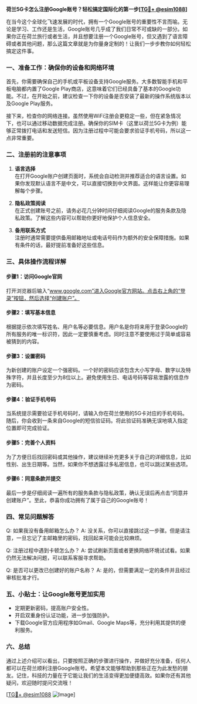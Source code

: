 **荷兰5G卡怎么注册Google账号？轻松搞定国际化的第一步[[TG💪+ @esim1088](https://t.me/s/esim1088)]**

在当今这个全球化飞速发展的时代，拥有一个Google账号的重要性不言而喻。无论是学习、工作还是生活，Google账号几乎成了我们日常不可或缺的一部分。如果你正在荷兰旅行或者生活，并且想要注册一个Google账号，但又遇到了语言障碍或者其他问题，那么这篇文章就是为你量身定制的！让我们一步步教你如何轻松搞定这件事。

### 一、准备工作：确保你的设备和网络环境

首先，你需要确保自己的手机或平板设备支持Google服务。大多数智能手机和平板电脑都内置了Google Play商店，这意味着它们已经具备了基本的Google功能。不过，在开始之前，建议检查一下你的设备是否安装了最新的操作系统版本以及Google Play服务。

接下来，检查你的网络连接。虽然使用WiFi注册会更稳定一些，但在紧急情况下，也可以通过移动数据完成注册。确保你的SIM卡（这里以荷兰5G卡为例）能够正常拨打电话和发送短信。因为注册过程中可能会要求验证手机号码，所以这一点非常重要。

### 二、注册前的注意事项

1. **语言选择**  
   在打开Google账户创建页面时，系统会自动检测并推荐适合的语言设置。如果你发现默认语言不是中文，可以直接切换到中文界面。这样能让你更容易理解每个步骤。

2. **隐私政策阅读**  
   在正式创建账号之前，请务必花几分钟时间仔细阅读Google的服务条款及隐私政策。了解这些内容可以帮助你更好地保护个人信息安全。

3. **备用联系方式**  
   注册时通常需要提供备用邮箱地址或电话号码作为额外的安全保障措施。如果有条件的话，最好提前准备好这些信息。

### 三、具体操作流程详解

#### 步骤1：访问Google官网
打开浏览器后输入“www.google.com”进入Google官方网站。点击右上角的“登录”按钮，然后选择“创建账户”。

#### 步骤2：填写基本信息
根据提示依次填写姓名、用户名等必要信息。用户名是你将来用于登录Google的所有服务的唯一标识符，因此一定要慎重考虑。同时注意不要使用过于简单或容易被猜到的内容。

#### 步骤3：设置密码
为新创建的账户设定一个强密码。一个好的密码应该包含大小写字母、数字以及特殊字符，并且长度至少为8位以上。避免使用生日、电话号码等容易泄露的信息作为密码。

#### 步骤4：验证手机号码
当系统提示需要验证手机号码时，请输入你在荷兰使用的5G卡对应的手机号码。随后，你会收到一条来自Google的短信验证码。将此验证码准确无误地填入指定位置即可完成验证。

#### 步骤5：完善个人资料
为了方便日后找回密码或其他操作，建议继续补充更多关于自己的详细信息，比如性别、出生日期等。当然，如果你不想透露过多私密信息，也可以跳过某些选项。

#### 步骤6：同意条款并提交
最后一步是仔细阅读一遍所有的服务条款与隐私政策，确认无误后再点击“同意并创建账户”。至此，恭喜你成功拥有了属于自己的Google账号！

### 四、常见问题解答

Q: 如果我没有备用邮箱怎么办？
A: 没关系，你可以直接跳过这一步骤。但是请注意，一旦忘记了主邮箱里的密码，找回起来可能会比较麻烦。

Q: 注册过程中遇到卡顿怎么办？
A: 尝试刷新页面或者更换网络环境试试看。如果仍然无法解决问题，可以联系客服寻求帮助。

Q: 是否可以更改已创建好的账户名称？
A: 是的，但需要满足一定的条件并且经过审核批准才行。

### 五、小贴士：让Google账号更加实用

- 定期更新密码，提高账户安全性。
- 开启双重身份认证功能，进一步加强防护。
- 下载Google官方应用程序如Gmail、Google Maps等，充分利用其提供的便利服务。

### 六、总结

通过上述介绍可以看出，只要按照正确的步骤进行操作，并做好充分准备，任何人都可以在荷兰顺利注册Google账号。希望本文能够帮助到那些正在为此发愁的朋友。记住，科技的力量在于它能让我们的生活变得更加便捷高效。如果你还有其他疑问，欢迎随时提问交流哦！

[[TG💪+ @esim1088](https://t.me/s/esim1088) ![Image](https://i.postimg.cc/4NQfJmqS/Snipaste-2025-05-13-00-14-12.png)]